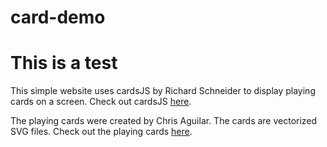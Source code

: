 # card-demo
# This is a test

This simple website uses cardsJS by Richard Schneider to display playing cards on a screen.
Check out cardsJS [here](https://github.com/richardschneider/cardsJS).

The playing cards were created by Chris Aguilar. The cards are vectorized SVG files.
Check out the playing cards [here](https://sourceforge.net/projects/vector-cards/).